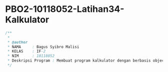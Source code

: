 # PBO2-10118052-Latihan34-Kalkulator

```java
/**
 *
 * @author
 * NAMA     : Bagus Syibro Malisi
 * KELAS    : IF-2
 * NIM      : 10118052
 * Deskripsi Program : Membuat program kalkulator dengan berbasis object
 */
 ```
 
